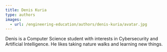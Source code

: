 ```yaml
---
title: Denis Kuria
type: authors
images:
  - url: /engineering-education/authors/denis-kuria/avatar.jpg 
---
```

Denis is a Computer Science student with interests in Cybersecurity and Artificial Intelligence. He likes taking nature walks and learning new things.